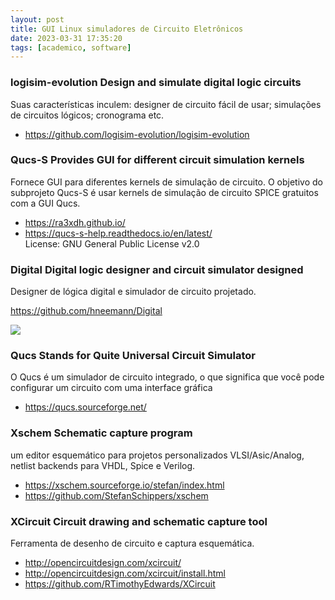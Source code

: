 ```yaml
---
layout: post
title: GUI Linux simuladores de Circuito Eletrônicos 
date: 2023-03-31 17:35:20 
tags: [academico, software]
---  
```


### logisim-evolution Design and simulate digital logic circuits

Suas características inculem: designer de circuito fácil de usar; simulações de circuitos lógicos; cronograma etc. 

* https://github.com/logisim-evolution/logisim-evolution


### Qucs-S Provides GUI for different circuit simulation kernels

Fornece GUI para diferentes kernels de simulação de circuito. O objetivo do subprojeto Qucs-S é usar kernels de simulação de circuito SPICE gratuitos com a GUI Qucs.

* https://ra3xdh.github.io/   
* https://qucs-s-help.readthedocs.io/en/latest/   
License: GNU General Public License v2.0   


### Digital Digital logic designer and circuit simulator designed
Designer de lógica digital e simulador de circuito projetado. 

https://github.com/hneemann/Digital   

![](https://github.com/hneemann/Digital/raw/master/distribution/screenshot.png)

### Qucs Stands for Quite Universal Circuit Simulator
O Qucs é um simulador de circuito integrado, o que significa que você pode configurar um circuito com uma interface gráfica


* https://qucs.sourceforge.net/



### Xschem Schematic capture program
um editor esquemático para projetos personalizados VLSI/Asic/Analog, netlist backends para VHDL, Spice e Verilog.

* https://xschem.sourceforge.io/stefan/index.html
* https://github.com/StefanSchippers/xschem

### XCircuit Circuit drawing and schematic capture tool

Ferramenta de desenho de circuito e captura esquemática.

* http://opencircuitdesign.com/xcircuit/
* http://opencircuitdesign.com/xcircuit/install.html
* https://github.com/RTimothyEdwards/XCircuit

